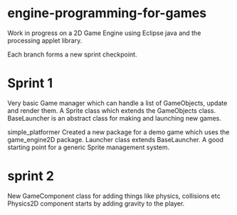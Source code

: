 # engine-programming-for-games
Work in progress on a 2D Game Engine using Eclipse java and the processing applet library.

Each branch forms a new sprint checkpoint.
# Sprint 1
Very basic Game manager which can handle a list of GameObjects, update and render them.
A Sprite class which extends the GameObjects class.
BaseLauncher is an abstract class for making and launching new games.

simple_platformer
Created a new package for a demo game which uses the game_engine2D package.
Launcher class extends BaseLauncher. A good starting point for a generic Sprite management system.

# sprint 2
New GameComponent class for adding things like physics, collisions etc
Physics2D component starts by adding gravity to the player.

